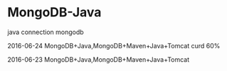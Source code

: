 # MongoDB-Java
java connection mongodb

2016-06-24
MongoDB+Java,MongoDB+Maven+Java+Tomcat curd 60%

2016-06-23 
MongoDB+Java,MongoDB+Maven+Java+Tomcat
